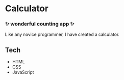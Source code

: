 # Calculator
### ✨ wonderful counting app ✨


Like any novice programmer, I have created a calculator.

## Tech

- HTML
- CSS
- JavaScript

